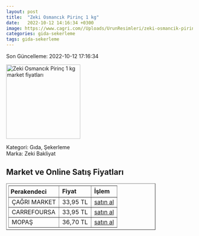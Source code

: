 ```yaml
---
layout: post
title:  "Zeki Osmancık Pirinç 1 kg"
date:   2022-10-12 14:16:34 +0300
image: https://www.cagri.com//Uploads/UrunResimleri/zeki-osmancik-pirinc-1-kg-2-c3a7.jpg
categories: gida-sekerleme
tags: gida-sekerleme
---
```


Son Güncelleme: 2022-10-12 17:16:34

<img src="https://www.cagri.com//Uploads/UrunResimleri/zeki-osmancik-pirinc-1-kg-2-c3a7.jpg" width="200" alt="Zeki Osmancık Pirinç 1 kg market fiyatları" />

Kategori: Gıda, Şekerleme
<br />
Marka: Zeki Bakliyat

<h2>Market ve Online Satış Fiyatları</h2>

<table border="1" style="padding: 5px;width:80%;">
  <tr>
    <td style="padding: 5px;"><strong>Perakendeci</strong></td>
    <td><strong>Fiyat</strong></td>
    <td><strong>İşlem</strong></td>
  </tr>
  <tr>
              <td title="Çağrı Market">ÇAĞRI MARKET</td>
              <td>33,95 TL</td>
              <td><a title="Çağrı Market" target="_blank" href="https://www.cagri.com/zeki-osmancik-pirinc-1-kg">satın al</a></td>
            </tr><tr>
              <td title="CarrefourSA">CARREFOURSA</td>
              <td>33,95 TL</td>
              <td><a title="CarrefourSA" target="_blank" href="https://www.carrefoursa.com/zeki-osmancik-pirinc-1-kg-p-30096585">satın al</a></td>
            </tr><tr>
              <td title="Mopaş">MOPAŞ</td>
              <td>36,70 TL</td>
              <td><a title="Mopaş" target="_blank" href="https://www.mopas.com.tr/zeki-osmancik-pirinc-1-kg/p/681269">satın al</a></td>
            </tr>
</table>
